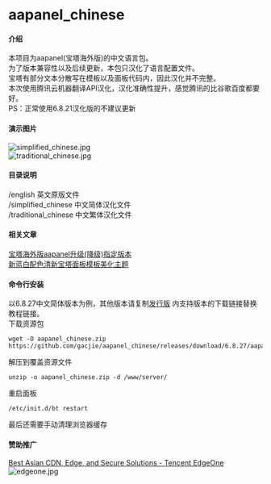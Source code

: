 # aapanel_chinese

#### 介绍
本项目为aapanel(宝塔海外版)的中文语言包。    
为了版本兼容性以及后续更新，本包只汉化了语言配置文件。    
宝塔有部分文本分散写在模板以及面板代码内，因此汉化并不完整。     
本次使用腾讯云机器翻译API汉化，汉化准确性提升，感觉腾讯的比谷歌百度都要好。  
PS：正常使用6.8.21汉化版的不建议更新    

#### 演示图片    
 ![simplified_chinese.jpg](https://raw.githubusercontent.com/gacjie/aapanel_chinese/main/simplified_chinese.jpg)   
  ![traditional_chinese.jpg](https://raw.githubusercontent.com/gacjie/aapanel_chinese/main/traditional_chinese.jpg)   

#### 目录说明
/english   英文原版文件    
/simplified_chinese   中文简体汉化文件     
/traditional_chinese   中文繁体汉化文件      
     
#### 相关文章
[宝塔海外版aapanel升级(降级)指定版本](https://www.baota.me/post-264.html)     
[新蓝白配色清新宝塔面板模板美化主题](https://www.baota.me/post-233.html) 

#### 命令行安装
以6.8.27中文简体版本为例，其他版本请复制[发行版](https://github.com/gacjie/aapanel_chinese/releases) 内支持版本的下载链接替换教程链接。  
下载资源包   
```shell-session
wget -O aapanel_chinese.zip https://github.com/gacjie/aapanel_chinese/releases/download/6.8.27/aapanel_simplified_chinese_6827.zip
```
解压到覆盖资源文件
```shell-session
unzip -o aapanel_chinese.zip -d /www/server/
```
重启面板
```shell-session
/etc/init.d/bt restart
```
最后还需要手动清理浏览器缓存     

#### 赞助推广
[Best Asian CDN, Edge, and Secure Solutions - Tencent EdgeOne](https://edgeone.ai/?from=github)  
![edgeone.jpg](https://edgeone.ai/media/34fe3a45-492d-4ea4-ae5d-ea1087ca7b4b.png)  


 
